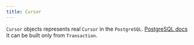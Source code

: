 ```yaml
---
title: Cursor
---
```

`Cursor` objects represents real `Cursor` in the `PostgreSQL`. [PostgreSQL docs](https://www.postgresql.org/docs/current/plpgsql-cursors.html)   
It can be built only from `Transaction`.